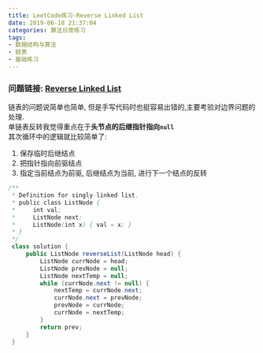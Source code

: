 ```yaml
---
title: LeetCode练习-Reverse Linked List
date: 2019-06-18 21:37:04
categories: 算法日常练习
tags:
- 数据结构与算法
- 链表
- 基础练习
---
```

### 问题链接: [Reverse Linked List](https://leetcode.com/problems/reverse-linked-list/)

链表的问题说简单也简单, 但是手写代码时也挺容易出错的,主要考验对边界问题的处理.
<br>
单链表反转我觉得重点在于<b>头节点的后继指针指向<code>null</code></b>
<br>
其次循环中的逻辑就比较简单了:
<!--more-->
1. 保存临时后继结点
2. 把指针指向前驱结点
3. 指定当前结点为前驱, 后继结点为当前, 进行下一个结点的反转
```java
/**
 * Definition for singly-linked list.
 * public class ListNode {
 *     int val;
 *     ListNode next;
 *     ListNode(int x) { val = x; }
 * }
 */
 class solution {
     public ListNode reverseList(ListNode head) {
         ListNode currNode = head;
         ListNode prevNode = null;
         ListNode nextTemp = null;
         while (currNode.next != null) {
             nextTemp = currNode.next;
             currNode.next = prevNode;
             prevNode = currNode;
             currNode = nextTemp;
         }
         return prev;
     }
 }
```